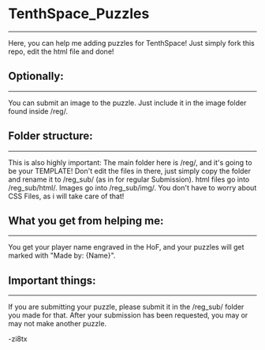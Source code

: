 # TenthSpace_Puzzles
---
Here, you can help me adding puzzles for TenthSpace!
Just simply fork this repo, edit the html file and done!

## Optionally:
---
You can submit an image to the puzzle.
Just include it in the image folder found inside /reg/.

## Folder structure:
---
This is also highly important:
The main folder here is /reg/, and it's going to be your TEMPLATE! Don't edit the files in there, just simply copy the folder and rename it to /reg_sub/ (as in for regular Submission).
html files go into /reg_sub/html/.
Images go into /reg_sub/img/.
You don't have to worry about CSS Files, as i will take care of that!

## What you get from helping me:
---
You get your player name engraved in the HoF, and your puzzles will get marked with "Made by: {Name}".

## Important things:
---
If you are submitting your puzzle, please submit it in the /reg_sub/ folder you made for that.
After your submission has been requested, you may or may not make another puzzle.

-zi8tx
